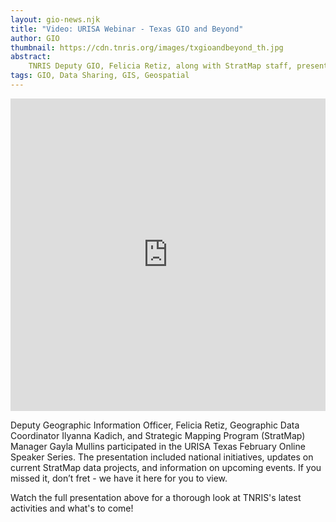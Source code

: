 ```yaml
---
layout: gio-news.njk
title: "Video: URISA Webinar - Texas GIO and Beyond"
author: GIO
thumbnail: https://cdn.tnris.org/images/txgioandbeyond_th.jpg
abstract:
    TNRIS Deputy GIO, Felicia Retiz, along with StratMap staff, presented as part of URISA Texas's Online Speaker Series.
tags: GIO, Data Sharing, GIS, Geospatial
---
```


<iframe title="Speaker Series February 2019 Texas GIO and Beyond" width="100%" height="500" src="https://www.youtube.com/embed/bFcmF0ZUrzU" frameborder="0" allow="accelerometer; autoplay; encrypted-media; gyroscope; picture-in-picture" allowfullscreen></iframe>

<p class="lead">Deputy Geographic Information Officer, Felicia Retiz, Geographic Data Coordinator Ilyanna Kadich, and Strategic Mapping Program (StratMap) Manager Gayla Mullins participated in the URISA Texas February Online Speaker Series. The presentation included national initiatives, updates on current StratMap data projects, and information on upcoming events. If you missed it, don’t fret - we have it here for you to view.</p>

<p>Watch the full presentation above for a thorough look at TNRIS's latest activities and what's to come!</p>

